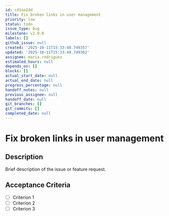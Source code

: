 ```yaml
---
id: cd1aa2dd
title: Fix broken links in user management
priority: low
status: todo
issue_type: bug
milestone: v2.0.0
labels: []
github_issue: null
created: '2025-10-11T15:33:48.749357'
updated: '2025-10-11T15:33:48.749362'
assignee: maria.rodriguez
estimated_hours: null
depends_on: []
blocks: []
actual_start_date: null
actual_end_date: null
progress_percentage: null
handoff_notes: null
previous_assignee: null
handoff_date: null
git_branches: []
git_commits: []
completed_date: null
---
```


# Fix broken links in user management

## Description

Brief description of the issue or feature request.

## Acceptance Criteria

- [ ] Criterion 1
- [ ] Criterion 2
- [ ] Criterion 3